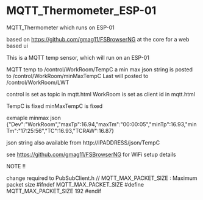 # MQTT_Thermometer_ESP-01
MQTT_Thermometer which runs on ESP-01

based on https://github.com/gmag11/FSBrowserNG at the core for a web based ui

This is a MQTT temp sensor, which will run on an ESP-01

MQTT temp to /control/WorkRoom/TempC
a min max json string is posted to /control/WorkRoom/minMaxTempC
Last will posted to /control/WorkRoom/LWT

control is set as topic in mqtt.html
WorkRoom is set as client id  in mqtt.html

TempC is fixed
minMaxTempC is fixed

exmaple minmax json
{"Dev":"WorkRoom","maxTp":16.94,"maxTm":"00:00:05","minTp":16.93,"minTm":"17:25:56","TC":16.93,"TCRAW":16.87}

json string also available from
http://IPADDRESS/json/TempC

see  https://github.com/gmag11/FSBrowserNG  for WiFi setup details

NOTE !!

change required to PubSubClient.h
// MQTT_MAX_PACKET_SIZE : Maximum packet size
#ifndef MQTT_MAX_PACKET_SIZE
#define MQTT_MAX_PACKET_SIZE 192
#endif

